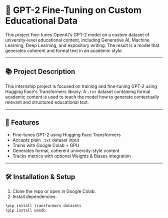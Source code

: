 # 🧠 GPT-2 Fine-Tuning on Custom Educational Data

This project fine-tunes OpenAI's GPT-2 model on a custom dataset of university-level educational content, including Generative AI, Machine Learning, Deep Learning, and expository writing. The result is a model that generates coherent and formal text in an academic style.

---

## 📚 Project Description

This internship project is focused on training and fine-tuning GPT-2 using Hugging Face's Transformers library. A `.txt` dataset containing formal academic content is used to teach the model how to generate contextually relevant and structured educational text.

---

## 🚀 Features

- Fine-tunes GPT-2 using Hugging Face Transformers
- Accepts plain `.txt` dataset input
- Trains with Google Colab + GPU
- Generates formal, coherent university-style content
- Tracks metrics with optional Weights & Biases integration

---

## 🛠️ Installation & Setup

1. Clone the repo or open in Google Colab.
2. Install dependencies:

```bash
!pip install transformers datasets
!pip install wandb
